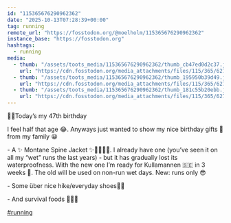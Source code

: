 ```yaml
---
id: "115365676290962362"
date: "2025-10-13T07:28:39+00:00"
tag: running
remote_url: "https://fosstodon.org/@moelholm/115365676290962362"
instance_base: "https://fosstodon.org"
hashtags:
  - running
media:
  - thumb: "/assets/toots_media/115365676290962362/thumb_cb47ed0d2c37.jpeg"
    url: "https://cdn.fosstodon.org/media_attachments/files/115/365/627/694/360/712/original/63f113e261beb06d.jpeg"
  - thumb: "/assets/toots_media/115365676290962362/thumb_195950b39d49.jpeg"
    url: "https://cdn.fosstodon.org/media_attachments/files/115/365/627/678/237/399/original/1e11c6390223dd62.jpeg"
  - thumb: "/assets/toots_media/115365676290962362/thumb_181c55b20ebb.jpeg"
    url: "https://cdn.fosstodon.org/media_attachments/files/115/365/627/704/397/637/original/c1d7b91db6258d30.jpeg"
---
```

🎉🥳Today’s my 47th birthday 

I feel half that age 😂. Anyways just wanted to show my nice birthday gifts 🎁 from my family 😀

\- A ✨ Montane Spine Jacket ✨🧥🏃🏻‍♂️. I already have one (you’ve seen it on all my “wet” runs the last years) - but it has gradually lost its waterproofness. With the new one I’m ready for Kullamannen 🇸🇪 in 3 weeks 🥳. The old will be used on non-run wet days. New: runs only 😎

\- Some über nice hike/everyday shoes👌🏻

\- And survival foods 🤣👏🏻

[#running](https://fosstodon.org/tags/running)
